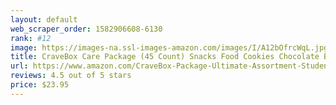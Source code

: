 ```yaml
---
layout: default 
﻿web_scraper_order: 1582906608-6130
rank: #12
image: https://images-na.ssl-images-amazon.com/images/I/A12bOfrcWqL.jpg
title: CraveBox Care Package (45 Count) Snacks Food Cookies Chocolate Bar Chips Candy Ultimate…
url: https://www.amazon.com/CraveBox-Package-Ultimate-Assortment-Students/dp/B01N22CM3F/ref=zg_mw_grocery_12?_encoding=UTF8&psc=1&refRID=60J9MNPBBWB8RKQXQSF9
reviews: 4.5 out of 5 stars
price: $23.95 
---
```

